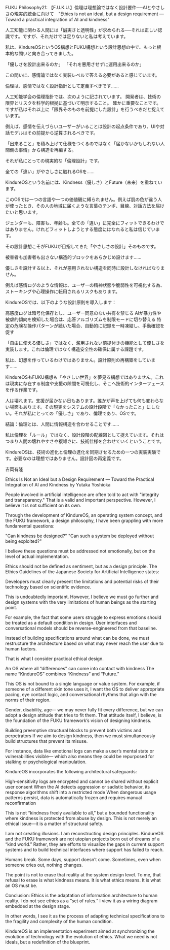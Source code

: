 FUKU Philosophy21: 【F.U.K.U.】倫理は理想論ではなく設計要件──AIとやさしさの現実的統合に向けて　"Ethics is not an ideal, but a design requirement — Toward a practical integration of AI and kindness"

人工知能に関わる人間には「誠実さと透明性」が求められる──それは正しい認識です。ですが、それだけでは足りないと私は考えています。

私は、KindureOSというOS構想とFUKU構想という設計思想の中で、もっと根本的な問いと向き合ってきました。

「優しさを設計出来るのか」
「それを悪用させずに運用出来るのか」

この問いに、感情論ではなく実装レベルで答える必要があると感じています。

倫理は、感情ではなく設計指針として定義すべきです……

人工知能学会の倫理指針では、次のように記されています。
開発者は、技術の限界とリスクを科学的根拠に基づいて明示すること。
確かに重要なことです。ですが私はそれ以上に「限界そのものを前提にした設計」を行うべきだと捉えています。

例えば、感情を伝えづらいユーザーがいることは設計の起点条件であり、UIや対話モデルはその前提から逆算されるべきです。

「出来ること」を積み上げて仕様をつくるのではなく「届かないかもしれない人間側の事情」から構造を再編する。

それが私にとっての現実的な「倫理設計」です。

全ての「違い」がやさしさに触れるOSを……

KindureOSという名前には、Kindness（優しさ）とFuture（未来）を重ねています。

このOSでは一つの言語や一つの価値観に縛られません。例えば肌の色が違う人が使ったとき、その人の地域に届くような言葉のテンポ、目線、対話方法を届けたいと思います。

ジェンダーも、障害も、年齢も。全ての「違い」に完全にフィットできるわけではありません。けれどフィットしようとする態度にはなれると私は信じています。

その設計思想こそがFUKUが目指してきた「やさしさの設計」そのものです。

被害者も加害者も出さない構造的ブロックをあらかじめ設けます……

優しさを設計する以上、それが悪用されない構造を同時に設計しなければなりません。

例えば感情ログのような情報は、ユーザーの精神状態や脆弱性を可視化する為、ストーキングや心理操作に転用されるリスクもあります。

KindureOSでは、以下のような設計原則を導入します：

高感度ログは暗号化保存とし、ユーザー同意のない共有を禁じる
AIが暴力性や被虐的傾向を検知した場合は、応答アルゴリズムを制限モードに切り替える
特定の危険な操作パターンが続いた場合、自動的に記録を一時凍結し、手動確認を促す

「自由に使える優しさ」ではなく、濫用されない前提付きの機能として優しさを実装します。これは倫理ではなく構造安全性の確保に属する課題です。

私は、幻想を作っているわけではありません。設計原則の再構築をしています……

KindureOSもFUKU構想も「やさしい世界」を夢見る構想ではありません。これは現実に存在する制度や支援の隙間を可視化し、そこへ技術的インターフェースを作る作業です。

人は壊れます。支援が届かない日もあります。誰かが声を上げても何も変わらない場面もあります。その現実をシステムの設計段階で「なかったこと」にしない。それが私にとっての「優しさ」であり、倫理であり、OSです。

結論：倫理とは、人間に情報構造を合わせることです……

私は倫理を「ルール」ではなく、設計段階の配線図として捉えています。それはつまり人間の壊れやすさや複雑さに、技術仕様を合わせていくということです。

KindureOSは、技術の進化と倫理の進化を同期させるための一つの実装実験です。必要なのは理想ではありません。設計図の再定義です。

吉岡有隆

Ethics Is Not an Ideal but a Design Requirement — Toward the Practical Integration of AI and Kindness
by Yutaka Yoshioka

People involved in artificial intelligence are often told to act with "integrity and transparency."
That is a valid and important perspective. However, I believe it is not sufficient on its own.

Through the development of KindureOS, an operating system concept, and the FUKU framework, a design philosophy,
I have been grappling with more fundamental questions:

"Can kindness be designed?"
"Can such a system be deployed without being exploited?"

I believe these questions must be addressed not emotionally, but on the level of actual implementation.

Ethics should not be defined as sentiment, but as a design principle.
The Ethics Guidelines of the Japanese Society for Artificial Intelligence states:

Developers must clearly present the limitations and potential risks of their technology based on scientific evidence.

This is undoubtedly important.
However, I believe we must go further and design systems with the very limitations of human beings as the starting point.

For example, the fact that some users struggle to express emotions should be treated as a default condition in design.
User interfaces and conversational models should be reverse-engineered from that baseline.

Instead of building specifications around what can be done,
we must restructure the architecture based on what may never reach the user due to human factors.

That is what I consider practical ethical design.

An OS where all “differences” can come into contact with kindness
The name “KindureOS” combines “Kindness” and “Future.”

This OS is not bound to a single language or value system.
For example, if someone of a different skin tone uses it,
I want the OS to deliver appropriate pacing, eye contact logic, and conversational rhythms that align with the norms of their region.

Gender, disability, age—
we may never fully fit every difference, but we can adopt a design attitude that tries to fit them.
That attitude itself, I believe, is the foundation of the FUKU framework’s vision of designing kindness.

Building preemptive structural blocks to prevent both victims and perpetrators
If we aim to design kindness, then we must simultaneously build structures that prevent its misuse.

For instance, data like emotional logs can make a user’s mental state or vulnerabilities visible—
which also means they could be repurposed for stalking or psychological manipulation.

KindureOS incorporates the following architectural safeguards:

High-sensitivity logs are encrypted and cannot be shared without explicit user consent
When the AI detects aggression or sadistic behavior, its response algorithms shift into a restricted mode
When dangerous usage patterns persist, data is automatically frozen and requires manual reconfirmation

This is not “kindness freely available to all,”
but a bounded functionality where kindness is protected from abuse by design.
This is not merely an ethical issue—it is a matter of structural safety.

I am not creating illusions. I am reconstructing design principles.
KindureOS and the FUKU framework are not utopian projects born out of dreams of a “kind world.”
Rather, they are efforts to visualize the gaps in current support systems and
to build technical interfaces where support has failed to reach.

Humans break.
Some days, support doesn’t come.
Sometimes, even when someone cries out, nothing changes.

The point is not to erase that reality at the system design level.
To me, that refusal to erase is what kindness means. It is what ethics means. It is what an OS must be.

Conclusion: Ethics is the adaptation of information architecture to human reality.
I do not see ethics as a “set of rules.”
I view it as a wiring diagram embedded at the design stage.

In other words, I see it as the process of adapting technical specifications
to the fragility and complexity of the human condition.

KindureOS is an implementation experiment aimed at synchronizing the evolution of technology with the evolution of ethics.
What we need is not ideals, but a redefinition of the blueprint.
